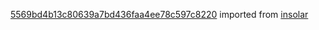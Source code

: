 [5569bd4b13c80639a7bd436faa4ee78c597c8220](https://github.com/insolar/insolar/commit/5569bd4b13c80639a7bd436faa4ee78c597c8220) imported from [insolar](https://github.com/insolar/insolar)
